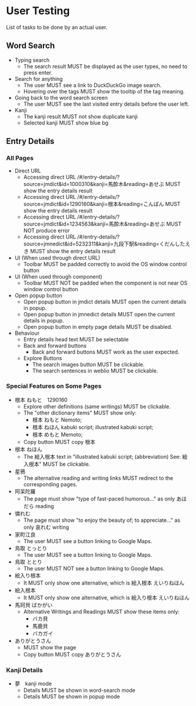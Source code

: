 # User Testing

List of tasks to be done by an actual user.

## Word Search

- Typing search
  - The search result MUST be displayed as the user types, no need to press enter.
- Search for anything
  - The user MUST see a link to DuckDuckGo image search.
  - Hovering over the tags MUST show the tooltip of the tag meaning.
- Going back to the word search screen
  - The user MUST see the last visited entry details before the user left.
- Kanji
  - The kanji result MUST not show duplicate kanji
  - Selected kanji MUST show blue bg

## Entry Details

### All Pages

- Direct URL
  - Accessing direct URL /#/entry-details/?source=jmdict&id=1000310&kanji=馬酔木&reading=あせぶ MUST show the entry details result
  - Accessing direct URL /#/entry-details/?source=jmdict&id=1290160&kanji=根本&reading=こんぽん MUST show the entry details result
  - Accessing direct URL /#/entry-details/?source=jmdict&id=1234563&kanji=馬酔木&reading=あせぶ MUST NOT produce error
  - Accessing direct URL /#/entry-details/?source=jmnedict&id=5232311&kanji=九段下駅&reading=くだんしたえき MUST show the entry details result
- UI (When used through direct URL)
  - Toolbar MUST be padded correctly to avoid the OS window control button
- UI (When used through component)
  - Toolbar MUST NOT be padded when the component is not near OS window control button
- Open popup button
  - Open popup button in jmdict details MUST open the current details in popup.
  - Open popup button in jmnedict details MUST open the current details in popup.
  - Open popup button in empty page details MUST be disabled.
- Behaviour
  - Entry details head text MUST be selectable
  - Back and forward buttons 
    - Back and forward buttons MUST work as the user expected.
  - Explore Buttons
    - The search images button MUST be clickable.
    - The search sentences in weblio MUST be clickable.
### Special Features on Some Pages
- 根本 ねもと　1290160
  - Explore other definitions (same writings) MUST be clickable.
  - The "other dictionary items" MUST show only:
    - 根本 ねもと Nemoto;
    - 根本 ねほん kabuki script; illustrated kabuki script;
    - 根本 めもと Memoto;
  - Copy button MUST copy 根本
- 根本 ねほん
  - The 絵入根本 text in "illustrated kabuki script; (abbreviation) See: 絵入根本" MUST be clickable.
- 星鴉
  - The alternative reading and writing links MUST redirect to the corresponding pages.
- 阿呆陀羅
  - The page must show "type of fast-paced humorous..." as only あほだら reading
- 憐れむ
  - The page must show "to enjoy the beauty of; to appreciate..." as only 哀れむ writing
- 家町江良
  - The user MUST see a button linking to Google Maps.
- 鳥取 とっとり
  - The user MUST see a button linking to Google Maps.
- 鳥取 ととり
  - The user MUST NOT see a button linking to Google Maps.
- 絵入り根本
  - It MUST only show one alternative, which is 絵入根本 えいりねほん
- 絵入根本
  - It MUST only show one alternative, which is 絵入り根本 えいりねほん
- 馬珂貝 ばかがい
  - Alternative Writings and Readings MUST show these items only:
    - バカ貝
    - 馬鹿貝
    - バカガイ
- ありがとうさん
  - MUST show the page
  - Copy button MUST copy ありがとうさん

### Kanji Details
- 夢　kanji mode
  - Details MUST be shown in word-search mode
  - Details MUST be shown in popup mode
